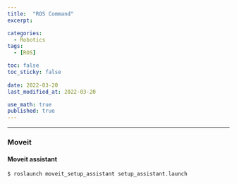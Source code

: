 ```yaml
---
title:  "ROS Command"
excerpt: 

categories:
  - Robotics
tags:
  - [ROS]

toc: false
toc_sticky: false
 
date: 2022-03-20
last_modified_at: 2022-03-20

use_math: true
published: true
---
```


***

### Moveit

#### Moveit assistant

```
$ roslaunch moveit_setup_assistant setup_assistant.launch
```